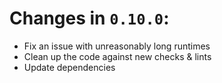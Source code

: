 # Changes in `0.10.0`:

* Fix an issue with unreasonably long runtimes
* Clean up the code against new checks & lints
* Update dependencies
